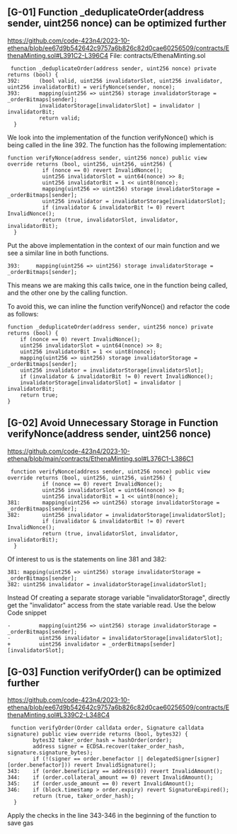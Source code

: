 ## [G-01] Function _deduplicateOrder(address sender, uint256 nonce) can be optimized further


https://github.com/code-423n4/2023-10-ethena/blob/ee67d9b542642c9757a6b826c82d0cae60256509/contracts/EthenaMinting.sol#L391C2-L396C4
File: contracts/EthenaMinting.sol
```
 function _deduplicateOrder(address sender, uint256 nonce) private returns (bool) {
392:      (bool valid, uint256 invalidatorSlot, uint256 invalidator, uint256 invalidatorBit) = verifyNonce(sender, nonce);
393:      mapping(uint256 => uint256) storage invalidatorStorage = _orderBitmaps[sender];
          invalidatorStorage[invalidatorSlot] = invalidator | invalidatorBit;
          return valid;
  }
```
We look into the implementation of the function verifyNonce() which is being called in the line 392. The function has the following implementation:
```
function verifyNonce(address sender, uint256 nonce) public view override returns (bool, uint256, uint256, uint256) {
           if (nonce == 0) revert InvalidNonce();
           uint256 invalidatorSlot = uint64(nonce) >> 8;
           uint256 invalidatorBit = 1 << uint8(nonce);
           mapping(uint256 => uint256) storage invalidatorStorage = _orderBitmaps[sender];
           uint256 invalidator = invalidatorStorage[invalidatorSlot];
           if (invalidator & invalidatorBit != 0) revert InvalidNonce();
           return (true, invalidatorSlot, invalidator, invalidatorBit);
  }
```
Put the above implementation in the context of our main function and we see a similar line in both functions.
```
393:     mapping(uint256 => uint256) storage invalidatorStorage = _orderBitmaps[sender];
```
This means we are making this calls twice, one in the function being called, and the other one by the calling function.

To avoid this, we can inline the function verifyNonce() and refactor the code as follows:
```
function _deduplicateOrder(address sender, uint256 nonce) private returns (bool) {
    if (nonce == 0) revert InvalidNonce();
    uint256 invalidatorSlot = uint64(nonce) >> 8;
    uint256 invalidatorBit = 1 << uint8(nonce);
    mapping(uint256 => uint256) storage invalidatorStorage = _orderBitmaps[sender];
    uint256 invalidator = invalidatorStorage[invalidatorSlot];
    if (invalidator & invalidatorBit != 0) revert InvalidNonce();
    invalidatorStorage[invalidatorSlot] = invalidator | invalidatorBit;
    return true;
}
```



## [G-02] Avoid Unnecessary Storage in Function verifyNonce(address sender, uint256 nonce)

https://github.com/code-423n4/2023-10-ethena/blob/main/contracts/EthenaMinting.sol#L376C1-L386C1
```solidity
 function verifyNonce(address sender, uint256 nonce) public view override returns (bool, uint256, uint256, uint256) {
           if (nonce == 0) revert InvalidNonce();
           uint256 invalidatorSlot = uint64(nonce) >> 8;
           uint256 invalidatorBit = 1 << uint8(nonce);
381:       mapping(uint256 => uint256) storage invalidatorStorage = _orderBitmaps[sender];
382:       uint256 invalidator = invalidatorStorage[invalidatorSlot];
           if (invalidator & invalidatorBit != 0) revert InvalidNonce();
           return (true, invalidatorSlot, invalidator, invalidatorBit);
  }
```

Of interest to us is the statements on line 381 and 382:
```solidity
381: mapping(uint256 => uint256) storage invalidatorStorage = _orderBitmaps[sender];
382: uint256 invalidator = invalidatorStorage[invalidatorSlot];
```
Instead Of creating a separate storage variable "invalidatorStorage", directly get the "invalidator" access from the state variable read.
Use the below Code snippet

```solidity
-         mapping(uint256 => uint256) storage invalidatorStorage = _orderBitmaps[sender];
-         uint256 invalidator = invalidatorStorage[invalidatorSlot];
+         uint256 invalidator = _orderBitmaps[sender][invalidatorSlot];
```

## [G-03] Function verifyOrder() can be optimized further


https://github.com/code-423n4/2023-10-ethena/blob/ee67d9b542642c9757a6b826c82d0cae60256509/contracts/EthenaMinting.sol#L339C2-L348C4
```
 function verifyOrder(Order calldata order, Signature calldata signature) public view override returns (bool, bytes32) {
        bytes32 taker_order_hash = hashOrder(order);
        address signer = ECDSA.recover(taker_order_hash, signature.signature_bytes);
        if (!(signer == order.benefactor || delegatedSigner[signer][order.benefactor])) revert InvalidSignature();
343:    if (order.beneficiary == address(0)) revert InvalidAmount();
344:    if (order.collateral_amount == 0) revert InvalidAmount();
345:    if (order.usde_amount == 0) revert InvalidAmount();
346:    if (block.timestamp > order.expiry) revert SignatureExpired();
        return (true, taker_order_hash);
  }
```
Apply the checks in the line 343-346 in the beginning of the function to save gas
